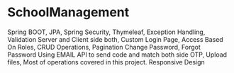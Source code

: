 # SchoolManagement
Spring BOOT, JPA, Spring Security, 
Thymeleaf, 
Exception Handling, 
Validation Server and Client side both, 
Custom Login Page, 
Access Based On Roles, 
CRUD Operations, 
Pagination
Change Password, 
Forgot Password Using EMAIL API to send code and match both side OTP, 
Upload files, 
Most of operations covered in this project.
Responsive Design
